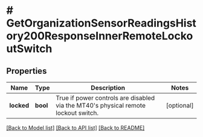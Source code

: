 # # GetOrganizationSensorReadingsHistory200ResponseInnerRemoteLockoutSwitch

## Properties

Name | Type | Description | Notes
------------ | ------------- | ------------- | -------------
**locked** | **bool** | True if power controls are disabled via the MT40&#39;s physical remote lockout switch. | [optional]

[[Back to Model list]](../../README.md#models) [[Back to API list]](../../README.md#endpoints) [[Back to README]](../../README.md)
